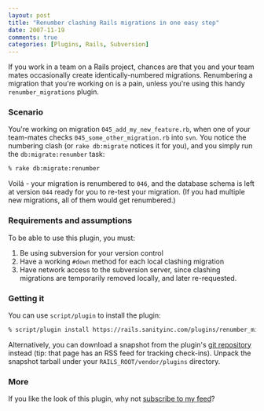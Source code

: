 ```yaml
---
layout: post
title: "Renumber clashing Rails migrations in one easy step"
date: 2007-11-19
comments: true
categories: [Plugins, Rails, Subversion]
---
```


If you work in a team on a Rails project, chances are that you and
your team mates occasionally create identically-numbered migrations.
Renumbering a migration that you're working on is a pain, unless
you're using this handy `renumber_migrations` plugin.

<!-- more -->

<h3>Scenario</h3>

You're working on migration `045_add_my_new_feature.rb`, when one of your team-mates checks `045_some_other_migration.rb` into `svn`.  You notice the numbering clash (or `rake db:migrate` notices it for you), and you simply run the `db:migrate:renumber` task:

```bash
% rake db:migrate:renumber
```

Voilá - your migration is renumbered to `046`, and the database schema
is left at version `044` ready for you to re-test your migration.  (If
you had multiple new migrations, all of them would get renumbered.)

### Requirements and assumptions

To be able to use this plugin, you must:

1.  Be using subversion for your version control
2.  Have a working `#down` method for each local clashing migration
3.  Have network access to the subversion server, since clashing
    migrations are temporarily removed locally, and later re-requested.


### Getting it

You can use `script/plugin` to install the plugin:

```bash
% script/plugin install https://rails.sanityinc.com/plugins/renumber_migrations/
```

Alternatively, you can download a snapshot from the plugin's
[git repository](https://github.com/purcell/renumber_migrations)
instead (tip: that page has an RSS feed for tracking
check-ins). Unpack the snapshot tarball under your
`RAILS_ROOT/vendor/plugins` directory.

### More

If you like the look of this plugin, why not
[subscribe to my feed](/rss.xml)?
